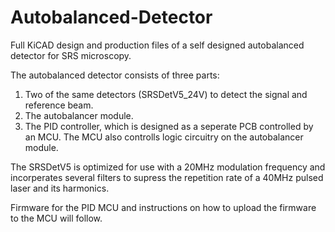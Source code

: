 # Autobalanced-Detector
Full KiCAD design and production files of a self designed autobalanced detector for SRS microscopy. 

The autobalanced detector consists of three parts: 
1. Two of the same detectors (SRSDetV5_24V) to detect the signal and reference beam.
2. The autobalancer module.
3. The PID controller, which is designed as a seperate PCB controlled by an MCU. The MCU also controlls logic circuitry on the autobalancer module.

The SRSDetV5 is optimized for use with a 20MHz modulation frequency and incorperates several filters to supress the repetition rate of a 40MHz pulsed laser and its harmonics. 

Firmware for the PID MCU and instructions on how to upload the firmware to the MCU will follow.
